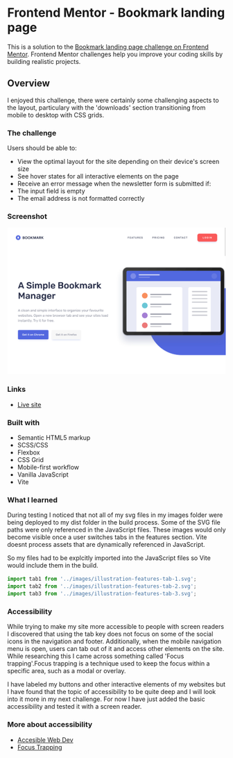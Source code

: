 # Frontend Mentor - Bookmark landing page

This is a solution to the [Bookmark landing page challenge on Frontend Mentor](https://www.frontendmentor.io/challenges/bookmark-landing-page-5d0b588a9edda32581d29158). Frontend Mentor challenges help you improve your coding skills by building realistic projects. 

## Overview
I enjoyed this challenge, there were certainly some challenging aspects to the layout, particulary with the 'downloads' section transitioning from mobile to desktop with CSS grids.

### The challenge
Users should be able to:

- View the optimal layout for the site depending on their device's screen size
- See hover states for all interactive elements on the page
- Receive an error message when the newsletter form is submitted if:
- The input field is empty
- The email address is not formatted correctly

### Screenshot

![](./screenshot.png)

### Links

- [Live site](https://bookmark-landing-page77.netlify.app/)

### Built with

- Semantic HTML5 markup
- SCSS/CSS
- Flexbox
- CSS Grid
- Mobile-first workflow
- Vanilla JavaScript
- Vite


### What I learned
During testing I noticed that not all of my svg files in my images folder were being deployed
to my dist folder in the build process. Some of the SVG file paths were only referenced in the JavaScript files. These images would only become visible once a user switches tabs in the features section. 
Vite doesnt process assets that are dynamically referenced in JavaScript.

So my files had to be explcitly imported into the JavaScript files so Vite would include them in the build.

```js
import tab1 from '../images/illustration-features-tab-1.svg';
import tab2 from '../images/illustration-features-tab-2.svg';
import tab3 from '../images/illustration-features-tab-3.svg';
```

### Accessibility 

While trying to make my site more accessible to people with screen readers I discovered that
using the tab key does not focus on some of the social icons in the navigation and footer. Additionally, when the mobile navigation menu is open, users can tab out of it and access other elements on the site. While researching this I came across something called 'Focus trapping'.Focus trapping is a technique used to keep the focus within a specific area, such as a modal or overlay. 

I have labeled my buttons and other interactive elements of my websites but I have found that the topic of accessibility to be quite deep and I will look into it more in my next challenge. For now I have just added the basic accessibility and tested it with a screen reader.

### More about accessibility

- [Accesible Web Dev](https://accessibleweb.dev/)
- [Focus Trapping](https://medium.com/@im_rahul/focus-trapping-looping-b3ee658e5177)

